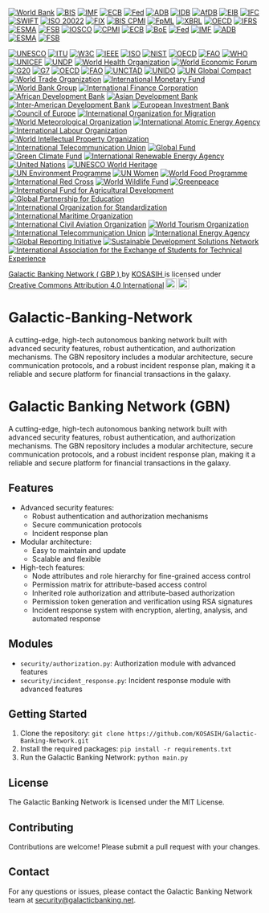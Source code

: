 [![World Bank](https://img.shields.io/badge/World%20Bank-Open%20Data-purple.svg?logo=worldbank&logoColor=white)](https://data.worldbank.org/)
[![BIS](https://img.shields.io/badge/BIS-Data%20Portal-red.svg?logo=bis&logoColor=white)](https://www.bis.org/statistics/)
[![IMF](https://img.shields.io/badge/IMF-Data%20Portal-yellow.svg?logo=imf&logoColor=white)](https://data.imf.org/)
[![ECB](https://img.shields.io/badge/ECB-Data%20Portal-blue.svg?logo=ecb&logoColor=white)](https://sdw.ecb.europa.eu/)
[![Fed](https://img.shields.io/badge/Fed-Data%20Portal-orange.svg?logo=fed&logoColor=white)](https://fred.stlouisfed.org/)
[![ADB](https://img.shields.io/badge/ADB-Data%20Portal-red.svg?logo=adb&logoColor=white)](https://data.adb.org/)
[![IDB](https://img.shields.io/badge/IDB-Data%20Portal-green.svg?logo=idb&logoColor=white)](https://data.iadb.org/)
[![AfDB](https://img.shields.io/badge/AfDB-Data%20Portal-purple.svg?logo=african-development-bank&logoColor=white)](https://data.afdb.org/) 
[![EIB](https://img.shields.io/badge/EIB-Data%20Portal-blue.svg?logo=eib&logoColor=white)](https://data.eib.org/)
[![IFC](https://img.shields.io/badge/IFC-Data%20Portal-orange.svg?logo=ifc&logoColor=white)](https://data.ifc.org/)
[![SWIFT](https://img.shields.io/badge/SWIFT-Developer%20Portal-blue.svg?logo=swift&logoColor=white)](https://developer.swift.com/)
[![ISO 20022](https://img.shields.io/badge/ISO%2020022-Repository-green.svg?logo=iso&logoColor=white)](https://www.iso20022.org/)
[![FIX](https://img.shields.io/badge/FIX-Repository-orange.svg?logo=fix&logoColor=white)](https://www.fixtrading.org/)
[![BIS CPMI](https://img.shields.io/badge/BIS%20CPMI-Repository-yellow.svg?logo=bis&logoColor=white)](https://www.bis.org/cpmi/)
[![FpML](https://img.shields.io/badge/FpML-Repository-purple.svg?logo=fpm&logoColor=white)](https://www.fpml.org/)
[![XBRL](https://img.shields.io/badge/XBRL-Repository-red.svg?logo=xbrl&logoColor=white)](https://www.xbrl.org/)
[![OECD](https://img.shields.io/badge/OECD-Data%20Portal-blue.svg?logo=oecd&logoColor=white)](https://data.oecd.org/)
[![IFRS](https://img.shields.io/badge/IFRS-Foundation-green.svg?logo=ifrs&logoColor=white)](https://www.ifrs.org/)
[![ESMA](https://img.shields.io/badge/ESMA-Data%20Portal-orange.svg?logo=esma&logoColor=white)](https://www.esma.europa.eu/data/)
[![FSB](https://img.shields.io/badge/FSB-Data%20Portal-yellow.svg?logo=fsb&logoColor=white)](https://www.fsb.org/data/)
[![IOSCO](https://img.shields.io/badge/IOSCO-Data%20Portal-purple.svg?logo=iosco&logoColor=white)](https://www.iosco.org/data/)
[![CPMI](https://img.shields.io/badge/CPMI-Data%20Portal-red.svg?logo=cpmi&logoColor=white)](https://www.bis.org/cpmi/data/)
[![ECB](https://img.shields.io/badge/ECB-Data%20Portal-blue.svg?logo=ecb&logoColor=white)](https://sdw.ecb.europa.eu/)
[![BoE](https://img.shields.io/badge/BoE-Data%20Portal-green.svg?logo=boe&logoColor=white)](https://www.bankofengland.co.uk/data/)
[![Fed](https://img.shields.io/badge/Fed-Data%20Portal-orange.svg?logo=fed&logoColor=white)](https://fred.stlouisfed.org/)
[![IMF](https://img.shields.io/badge/IMF-Data%20Portal-yellow.svg?logo=imf&logoColor=white)](https://data.imf.org/)
[![ADB](https://img.shields.io/badge/ADB-Data%20Portal-red.svg?logo=adb&logoColor=white)](https://data.adb.org/)
[![ESMA](https://img.shields.io/badge/ESMA-Data%20Portal-blue.svg?logo=esma&logoColor=white)](https://www.esma.europa.eu/data/)
[![FSB](https://img.shields.io/badge/FSB-Data%20Portal-green.svg?logo=fsb&logoColor=white)](https://www.fsb.org/data/)

[![UNESCO](https://img.shields.io/badge/UNESCO-Open%20Data-orange.svg?logo=unesco&logoColor=white)](https://en.unesco.org/)
[![ITU](https://img.shields.io/badge/ITU-Standards%20Organization-blue.svg?logo=itu&logoColor=white)](https://www.itu.int/en/ITU-T/Pages/default.aspx)
[![W3C](https://img.shields.io/badge/W3C-Standards%20Organization-green.svg?logo=w3c&logoColor=white)](https://www.w3.org/)
[![IEEE](https://img.shields.io/badge/IEEE-Standards%20Organization-red.svg?logo=ieee&logoColor=white)](https://www.ieee.org/)
[![ISO](https://img.shields.io/badge/ISO-International%20Standards%20Organization-blue.svg?logo=iso&logoColor=white)](https://www.iso.org/)
[![NIST](https://img.shields.io/badge/NIST-Standards%20Organization-orange.svg?logo=nist&logoColor=white)](https://www.nist.gov/)
[![OECD](https://img.shields.io/badge/OECD-Open%20Data-yellow.svg?logo=oecd&logoColor=white)](https://www.oecd.org/)
[![FAO](https://img.shields.io/badge/FAO-Data%20Portal-green.svg?logo=fao&logoColor=white)](http://www.fao.org/)
[![WHO](https://img.shields.io/badge/WHO-Health%20Organization-blue.svg?logo=who&logoColor=white)](https://www.who.int/)
[![UNICEF](https://img.shields.io/badge/UNICEF-Child%20Rights%20Organization-red.svg?logo=unicef&logoColor=white)](https://www.unicef.org/)
[![UNDP](https://img.shields.io/badge/UNDP-Development%20Program-orange.svg?logo=undp&logoColor=white)](https://www.undp.org/)
[![World Health Organization](https://img.shields.io/badge/WHO-Global%20Health%20Organization-blue.svg?logo=who&logoColor=white)](https://www.who.int/)
[![World Economic Forum](https://img.shields.io/badge/WEF-Global%20Forum-green.svg?logo=wef&logoColor=white)](https://www.weforum.org/)
[![G20](https://img.shields.io/badge/G20-Global%20Economic%20Forum-blue.svg?logo=g20&logoColor=white)](https://g20.org/)
[![G7](https://img.shields.io/badge/G7-Global%20Economic%20Forum-orange.svg?logo=g7&logoColor=white)](https://www.g7germany.de/)
[![OECD](https://img.shields.io/badge/OECD-International%20Economic%20Organization-blue.svg?logo=oecd&logoColor=white)](https://www.oecd.org/)
[![FAO](https://img.shields.io/badge/FAO-Global%20Food%20Organization-green.svg?logo=fao&logoColor=white)](http://www.fao.org/)
[![UNCTAD](https://img.shields.io/badge/UNCTAD-Trade%20and%20Development%20Organization-blue.svg?logo=unctad&logoColor=white)](https://unctad.org/)
[![UNIDO](https://img.shields.io/badge/UNIDO-Industrial%20Development%20Organization-orange.svg?logo=unido&logoColor=white)](https://www.unido.org/)
[![UN Global Compact](https://img.shields.io/badge/UN%20Global%20Compact-Responsible%20Business%20Initiative-blue.svg?logo=un&logoColor=white)](https://www.unglobalcompact.org/)
[![World Trade Organization](https://img.shields.io/badge/WTO-Trade%20Organization-orange.svg?logo=wto&logoColor=white)](https://www.wto.org/)
[![International Monetary Fund](https://img.shields.io/badge/IMF-Global%20Financial%20Stability-blue.svg?logo=imf&logoColor=white)](https://www.imf.org/)
[![World Bank Group](https://img.shields.io/badge/World%20Bank%20Group-Global%20Development%20Organization-green.svg?logo=worldbank&logoColor=white)](https://www.worldbank.org/)
[![International Finance Corporation](https://img.shields.io/badge/IFC-Private%20Sector%20Development-blue.svg?logo=ifc&logoColor=white)](https://www.ifc.org/)
[![African Development Bank](https://img.shields.io/badge/AfDB-Development%20Finance%20Institution-orange.svg?logo=afdb&logoColor=white)](https://www.afdb.org/)
[![Asian Development Bank](https://img.shields.io/badge/ADB-Development%20Bank-blue.svg?logo=adb&logoColor=white)](https://www.adb.org/)
[![Inter-American Development Bank](https://img.shields.io/badge/IADB-Development%20Bank-orange.svg?logo=idb&logoColor=white)](https://www.iadb.org/)
[![European Investment Bank](https://img.shields.io/badge/EIB-Development%20Bank-blue.svg?logo=eib&logoColor=white)](https://www.eib.org/)
[![Council of Europe](https://img.shields.io/badge/Council%20of%20Europe-Human%20Rights%20Organization-orange.svg?logo=councilofeurope&logoColor=white)](https://www.coe.int/)
[![International Organization for Migration](https://img.shields.io/badge/IOM-Migration%20Organization-blue.svg?logo=iom&logoColor=white)](https://www.iom.int/)
[![World Meteorological Organization](https://img.shields.io/badge/WMO-Weather%20Organization-orange.svg?logo=wmo&logoColor=white)](https://public.wmo.int/en)
[![International Atomic Energy Agency](https://img.shields.io/badge/IAEA-Nuclear%20Energy%20Agency-blue.svg?logo=iaea&logoColor=white)](https://www.iaea.org/)
[![International Labour Organization](https://img.shields.io/badge/ILO-Labour%20Standards%20Organization-orange.svg?logo=ilo&logoColor=white)](https://www.ilo.org/)
[![World Intellectual Property Organization](https://img.shields.io/badge/WIPO-Intellectual%20Property%20Organization-blue.svg?logo=wipo&logoColor=white)](https://www.wipo.int/)
[![International Telecommunication Union](https://img.shields.io/badge/ITU-Telecommunication%20Organization-orange.svg?logo=itu&logoColor=white)](https://www.itu.int/en/ITU-T/Pages/default.aspx)
[![Global Fund](https://img.shields.io/badge/Global%20Fund-Health%20Organization-blue.svg?logo=globalfund&logoColor=white)](https://www.theglobalfund.org/)
[![Green Climate Fund](https://img.shields.io/badge/GCF-Climate%20Finance%20Organization-green.svg?logo=greenclimatefund&logoColor=white)](https://www.greenclimate.fund/)
[![International Renewable Energy Agency](https://img.shields.io/badge/IRENA-Renewable%20Energy%20Agency-blue.svg?logo=irena&logoColor=white)](https://www.irena.org/)
[![United Nations](https://img.shields.io/badge/UN-United%20Nations-blue.svg?logo=un&logoColor=white)](https://www.un.org/)
[![UNESCO World Heritage](https://img.shields.io/badge/UNESCO%20World%20Heritage-World%20Heritage%20Site-orange.svg?logo=unesco&logoColor=white)](https://whc.unesco.org/)
[![UN Environment Programme](https://img.shields.io/badge/UNEP-Environment%20Programme-green.svg?logo=un&logoColor=white)](https://www.unep.org/)
[![UN Women](https://img.shields.io/badge/UN%20Women-Gender%20Equality%20Organization-purple.svg?logo=unwomen&logoColor=white)](https://www.unwomen.org/)
[![World Food Programme](https://img.shields.io/badge/WFP-Food%20Assistance%20Organization-orange.svg?logo=wfp&logoColor=white)](https://www.wfp.org/)
[![International Red Cross](https://img.shields.io/badge/Red%20Cross-Humanitarian%20Organization-red.svg?logo=redcross&logoColor=white)](https://www.icrc.org/)
[![World Wildlife Fund](https://img.shields.io/badge/WWF-Wildlife%20Conservation%20Organization-green.svg?logo=wwf&logoColor=white)](https://www.worldwildlife.org/)
[![Greenpeace](https://img.shields.io/badge/Greenpeace-Environmental%20Organization-green.svg?logo=greenpeace&logoColor=white)](https://www.greenpeace.org/)
[![International Fund for Agricultural Development](https://img.shields.io/badge/IFAD-Agricultural%20Development%20Organization-blue.svg?logo=ifad&logoColor=white)](https://www.ifad.org/)
[![Global Partnership for Education](https://img.shields.io/badge/GPE-Education%20Organization-orange.svg?logo=gpe&logoColor=white)](https://www.globalpartnership.org/)
[![International Organization for Standardization](https://img.shields.io/badge/ISO-Standards%20Organization-blue.svg?logo=iso&logoColor=white)](https://www.iso.org/)
[![International Maritime Organization](https://img.shields.io/badge/IMO-Maritime%20Organization-blue.svg?logo=imo&logoColor=white)](http://www.imo.org/)
[![International Civil Aviation Organization](https://img.shields.io/badge/ICAO-Civil%20Aviation%20Organization-blue.svg?logo=icao&logoColor=white)](https://www.icao.int/)
[![World Tourism Organization](https://img.shields.io/badge/UNWTO-Tourism%20Organization-orange.svg?logo=unwto&logoColor=white)](https://www.unwto.org/)
[![International Telecommunication Union](https://img.shields.io/badge/ITU-Telecommunication%20Union-blue.svg?logo=itu&logoColor=white)](https://www.itu.int/en/ITU-T/Pages/default.aspx)
[![International Energy Agency](https://img.shields.io/badge/IEA-Energy%20Agency-blue.svg?logo=iea&logoColor=white)](https://www.iea.org/)
[![Global Reporting Initiative](https://img.shields.io/badge/GRI-Sustainability%20Reporting%20Organization-green.svg?logo=gri&logoColor=white)](https://www.globalreporting.org/)
[![Sustainable Development Solutions Network](https://img.shields.io/badge/SDSN-Sustainable%20Development%20Network-blue.svg?logo=sdsn&logoColor=white)](https://www.unsdsn.org/)
[![International Association for the Exchange of Students for Technical Experience](https://img.shields.io/badge/IAESTE-Student%20Exchange%20Organization-orange.svg?logo=iaeste&logoColor=white)](https://iaeste.org/)

<p xmlns:cc="http://creativecommons.org/ns#" xmlns:dct="http://purl.org/dc/terms/"><a property="dct:title" rel="cc:attributionURL" href="https://github.com/KOSASIH/Galactic-Banking-Network">Galactic Banking Network ( GBP ) </a> by <a rel="cc:attributionURL dct:creator" property="cc:attributionName" href="https://www.linkedin.com/in/kosasih-81b46b5a">KOSASIH </a> is licensed under <a href="https://creativecommons.org/licenses/by/4.0/?ref=chooser-v1" target="_blank" rel="license noopener noreferrer" style="display:inline-block;">Creative Commons Attribution 4.0 International<img style="height:22px!important;margin-left:3px;vertical-align:text-bottom;" src="https://mirrors.creativecommons.org/presskit/icons/cc.svg?ref=chooser-v1" alt=""><img style="height:22px!important;margin-left:3px;vertical-align:text-bottom;" src="https://mirrors.creativecommons.org/presskit/icons/by.svg?ref=chooser-v1" alt=""></a></p>

# Galactic-Banking-Network
A cutting-edge, high-tech autonomous banking network built with advanced security features, robust authentication, and authorization mechanisms. The GBN repository includes a modular architecture, secure communication protocols, and a robust incident response plan, making it a reliable and secure platform for financial transactions in the galaxy.

Galactic Banking Network (GBN)
=============================

A cutting-edge, high-tech autonomous banking network built with advanced security features, robust authentication, and authorization mechanisms. The GBN repository includes a modular architecture, secure communication protocols, and a robust incident response plan, making it a reliable and secure platform for financial transactions in the galaxy.

Features
--------

* Advanced security features:
	+ Robust authentication and authorization mechanisms
	+ Secure communication protocols
	+ Incident response plan
* Modular architecture:
	+ Easy to maintain and update
	+ Scalable and flexible
* High-tech features:
	+ Node attributes and role hierarchy for fine-grained access control
	+ Permission matrix for attribute-based access control
	+ Inherited role authorization and attribute-based authorization
	+ Permission token generation and verification using RSA signatures
	+ Incident response system with encryption, alerting, analysis, and automated response

Modules
-------

* `security/authorization.py`: Authorization module with advanced features
* `security/incident_response.py`: Incident response module with advanced features

Getting Started
---------------

1. Clone the repository: `git clone https://github.com/KOSASIH/Galactic-Banking-Network.git`
2. Install the required packages: `pip install -r requirements.txt`
3. Run the Galactic Banking Network: `python main.py`

License
-------

The Galactic Banking Network is licensed under the MIT License.

Contributing
------------

Contributions are welcome! Please submit a pull request with your changes.

Contact
-------

For any questions or issues, please contact the Galactic Banking Network team at [security@galacticbanking.net](mailto:security@galacticbanking.net).
